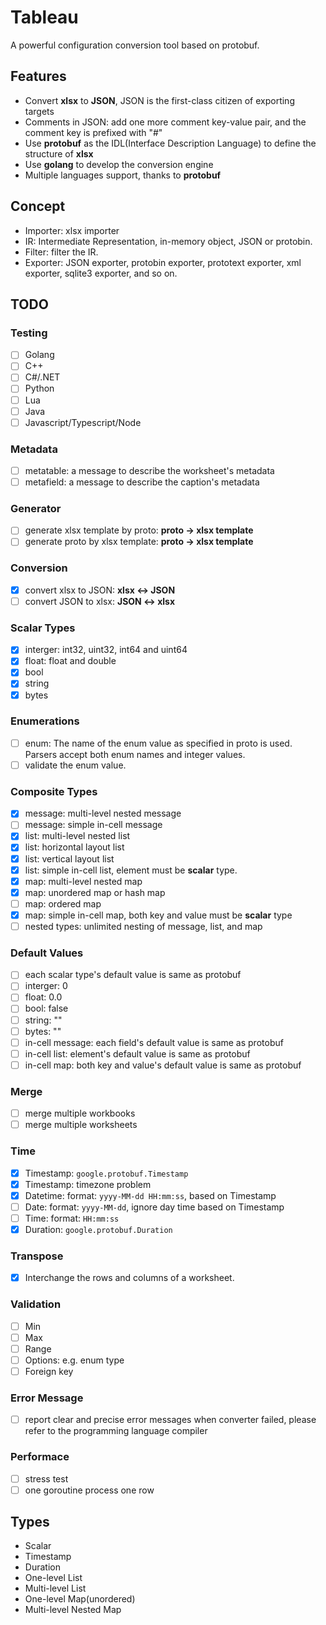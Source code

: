 # Tableau
A powerful configuration conversion tool based on protobuf.

## Features
- Convert **xlsx** to **JSON**, JSON is the first-class citizen of exporting targets
- Comments in JSON: add one more comment key-value pair, and the comment key is prefixed with "#"
- Use **protobuf** as the IDL(Interface Description Language) to define the structure of **xlsx**
- Use **golang** to develop the conversion engine
- Multiple languages support, thanks to **protobuf**

## Concept
- Importer: xlsx importer
- IR: Intermediate Representation, in-memory object, JSON or protobin.
- Filter: filter the IR.
- Exporter: JSON exporter, protobin exporter, prototext exporter, xml exporter, sqlite3 exporter, and so on.

## TODO

### Testing
- [ ] Golang
- [ ] C++
- [ ] C#/.NET
- [ ] Python
- [ ] Lua
- [ ] Java
- [ ] Javascript/Typescript/Node

### Metadata
- [ ] metatable: a message to describe the worksheet's metadata
- [ ] metafield: a message to describe the caption's metadata

### Generator
- [ ] generate xlsx template by proto: **proto -> xlsx template**
- [ ] generate proto by xlsx template: **proto -> xlsx template**

### Conversion
- [x] convert xlsx to JSON: **xlsx <-> JSON**
- [ ] convert JSON to xlsx: **JSON <-> xlsx**

### Scalar Types
- [x] interger: int32, uint32, int64 and uint64
- [x] float: float and double
- [x] bool
- [x] string
- [x] bytes

### Enumerations
- [ ] enum: The name of the enum value as specified in proto is used. Parsers accept both enum names and integer values. 
- [ ] validate the enum value.

### Composite Types
- [x] message: multi-level nested message
- [ ] message: simple in-cell message
- [x] list: multi-level nested list
- [x] list: horizontal layout list
- [x] list: vertical layout list
- [x] list: simple in-cell list, element must be **scalar** type.
- [x] map: multi-level nested map
- [x] map: unordered map or hash map
- [ ] map: ordered map
- [x] map: simple in-cell map, both key and value must be **scalar** type
- [ ] nested types: unlimited nesting of message, list, and map

### Default Values
- [ ] each scalar type's default value is same as protobuf
- [ ] interger: 0 
- [ ] float: 0.0 
- [ ] bool: false 
- [ ] string: ""
- [ ] bytes: ""
- [ ] in-cell message: each field's default value is same as protobuf 
- [ ] in-cell list: element's default value is same as protobuf 
- [ ] in-cell map: both key and value's default value is same as protobuf 

### Merge
- [ ] merge multiple workbooks
- [ ] merge multiple worksheets

### Time
- [x] Timestamp: `google.protobuf.Timestamp`
- [x] Timestamp: timezone problem
- [x] Datetime: format: `yyyy-MM-dd HH:mm:ss`, based on Timestamp
- [ ] Date: format: `yyyy-MM-dd`, ignore day time based on Timestamp
- [ ] Time: format: `HH:mm:ss`
- [x] Duration: `google.protobuf.Duration` 
  
### Transpose
- [x] Interchange the rows and columns of a worksheet.

### Validation
- [ ] Min
- [ ] Max
- [ ] Range
- [ ] Options: e.g. enum type
- [ ] Foreign key

### Error Message
- [ ] report clear and precise error messages when converter failed, please refer to the programming language compiler

### Performace
- [ ] stress test
- [ ] one goroutine process one row

## Types
- Scalar
- Timestamp
- Duration
- One-level List
- Multi-level List
- One-level Map(unordered)
- Multi-level Nested Map

